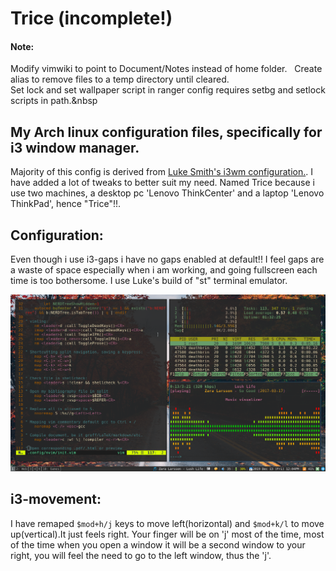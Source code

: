 # Trice (incomplete!)

#### Note:
Modify vimwiki to point to Document/Notes instead of home folder. &nbsp;
Create alias to remove files to a temp directory until cleared.\
Set lock and set wallpaper script in ranger config requires setbg and setlock scripts in path.&nbsp

## My Arch linux configuration files, specifically for i3 window manager.
Majority of this config is derived from [Luke Smith's i3wm configuration.](https://github.com/LukeSmithxyz/voidrice).
I have added a lot of tweaks to better suit my need.
Named Trice because i use two machines, a desktop pc 'Lenovo ThinkCenter' and a laptop 'Lenovo ThinkPad', hence "Trice"!!.

## Configuration:
Even though i use i3-gaps i have no gaps enabled at default!!
I feel gaps are a waste of space especially when i am working, and going fullscreen each time is too bothersome.
I use Luke's build of "st" terminal emulator.

![Screenshot](Pictures/Screenshots/full-20191213-12:05:13.png)

## i3-movement:
I have remaped `$mod+h/j` keys to move left(horizontal) and `$mod+k/l` to move up(vertical).It just feels right. Your finger will be on 'j' most of the time, most of the time when you open a window it will be a second window to your right, you will feel the need to go to the left window, thus the 'j'.

